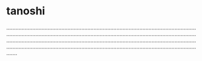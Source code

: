 # tanoshi

.......................................................................................................................................................................................................................................................................................................................................................................................................................................................................................................................